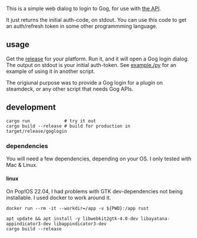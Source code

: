 This is a simple web dialog to login to Gog, for use with [the API](https://gogapidocs.readthedocs.io/).

It just returns the initial auth-code, on stdout. You can use this code to get an auth/refresh token in some other programmming language.

## usage

Get the [release](https://github.com/notnullgames/goglogin/releases) for your platform. Run it, and it will open a Gog login dialog. The output on stdout is your initial auth-token. See [example./py](example./py) for an example of using it in another script.

The origiunal purpose was to provide a Gog login for a plugin on steamdeck, or any other script that needs Gog APIs.

## development

```
cargo run             # try it out
cargo build --release # build for production in target/release/goglogin
```

### dependencies

You will need a few dependencies, depending on your OS. I only tested with Mac & Linux.

#### linux

On Pop!OS 22.04, I had problems with GTK dev-dependencies not being installable. I used docker to work around it.

```
docker run --rm -it --workdir=/app -v ${PWD}:/app rust

apt update && apt install -y libwebkit2gtk-4.0-dev libayatana-appindicator3-dev libappindicator3-dev
cargo build --release
```
